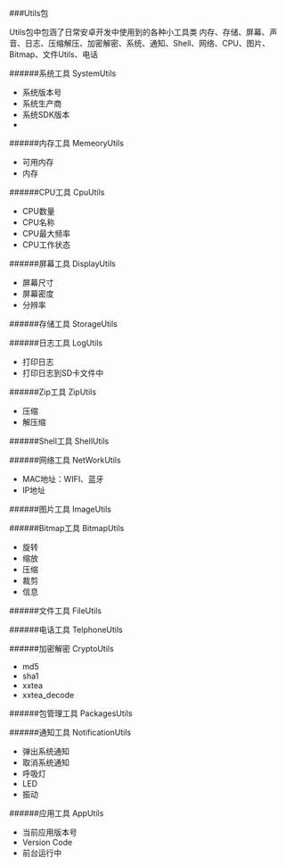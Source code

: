 ###Utils包

Utils包中包涵了日常安卓开发中使用到的各种小工具类
内存、存储、屏幕、声音、日志、压缩解压、加密解密、系统、通知、Shell、网络、CPU、图片、Bitmap、文件Utils、电话


######系统工具 SystemUtils

* 系统版本号
* 系统生产商
* 系统SDK版本
* 

######内存工具 MemeoryUtils

* 可用内存
* 内存


######CPU工具 CpuUtils

* CPU数量
* CPU名称
* CPU最大频率
* CPU工作状态

######屏幕工具 DisplayUtils

* 屏幕尺寸
* 屏幕密度
* 分辨率

######存储工具 StorageUtils

######日志工具 LogUtils
 
 * 打印日志
 * 打印日志到SD卡文件中

######Zip工具 ZipUtils

* 压缩
* 解压缩

######Shell工具 ShellUtils

######网络工具 NetWorkUtils

* MAC地址：WIFI、蓝牙
* IP地址

######图片工具 ImageUtils

######Bitmap工具 BitmapUtils

* 旋转
* 缩放
* 压缩
* 裁剪
* 信息

######文件工具 FileUtils

######电话工具 TelphoneUtils

######加密解密 CryptoUtils

* md5
* sha1
* xxtea
* xxtea_decode

######包管理工具 PackagesUtils

######通知工具 NotificationUtils

* 弹出系统通知
* 取消系统通知
* 呼吸灯
* LED
* 振动

######应用工具 AppUtils
	
* 当前应用版本号
* Version Code
* 前台运行中
